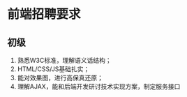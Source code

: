 # 前端招聘要求


## 初级
1. 熟悉W3C标准，理解语义话结构；
2. HTML/CSS/JS基础扎实；
3. 能对效果图，进行高保真还原；
4. 理解AJAX，能和后端开发研讨技术实现方案，制定服务接口